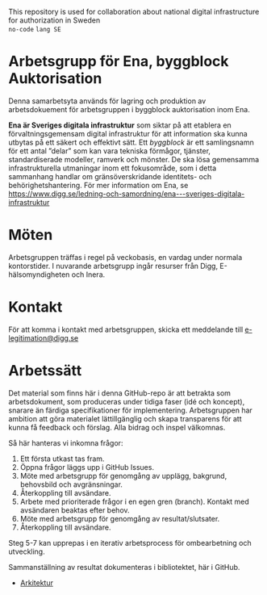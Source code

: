 This repository is used for collaboration about national digital infrastructure for authorization in Sweden <br />`no-code` `lang SE`

# Arbetsgrupp för Ena, byggblock Auktorisation
Denna samarbetsyta används för lagring och produktion av arbetsdokuement för arbetsgruppen i byggblock auktorisation inom Ena. 

**Ena är Sveriges digitala infrastruktur** som siktar på att etablera en förvaltningsgemensam digital infrastruktur för att information ska kunna utbytas på ett säkert och effektivt sätt. Ett *byggblock* är ett samlingsnamn för ett antal ”delar” som kan vara tekniska förmågor, tjänster, standardiserade modeller, ramverk och mönster. De ska lösa gemensamma infrastrukturella utmaningar inom ett fokusområde, som i detta sammanhang handlar om gränsöverskridande identitets- och behörighetshantering. För mer information om Ena, se https://www.digg.se/ledning-och-samordning/ena---sveriges-digitala-infrastruktur 

# Möten
Arbetsgruppen träffas i regel på veckobasis, en vardag under normala kontorstider.
I nuvarande arbetsgrupp ingår resurser från Digg, E-hälsomyndigheten och Inera.

# Kontakt
För att komma i kontakt med arbetsgruppen, skicka ett meddelande till e-legitimation@digg.se 

# Arbetssätt
Det material som finns här i denna GitHub-repo är att betrakta som arbetsdokument, som produceras under tidiga faser (idé och koncept), snarare än färdiga specifikationer för implementering. Arbetsgruppen har ambition att göra materialet lättillgänglig och skapa transparens för att kunna få feedback och förslag. Alla bidrag och inspel välkomnas. 

Så här hanteras vi inkomna frågor:
1. Ett första utkast tas fram.
2. Öppna frågor läggs upp i GitHub Issues.
3. Möte med arbetsgrupp för genomgång av upplägg, bakgrund, behovsbild och avgränsningar.
4. Återkoppling till avsändare.
5. Arbete med prioriterade frågor i en egen gren (branch). Kontakt med avsändaren beaktas efter behov.
6. Möte med arbetsgrupp för genomgång av resultat/slutsater.
7. Återkoppling till avsändare.

Steg 5-7 kan upprepas i en iterativ arbetsprocess för ombearbetning och utveckling.

Sammanställning av resultat dokumenteras i bibliotektet, här i GitHub.

- [Arkitektur](/architecture)


